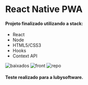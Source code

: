 # React Native PWA
#### Projeto finalizado utilizando a stack:

* React
* Node
* HTML5/CSS3
* Hooks
* Context API


![baixados](https://user-images.githubusercontent.com/68708850/100169445-4c066800-2ea2-11eb-9f51-19e19dbc328d.png)
![front](https://user-images.githubusercontent.com/68708850/100255754-b101a280-2f22-11eb-8c28-eb70f0a06410.png)
![repo](https://user-images.githubusercontent.com/68708850/100255759-b232cf80-2f22-11eb-90c4-f34e492dec05.png)

#### Teste realizado para a lubysoftware.
